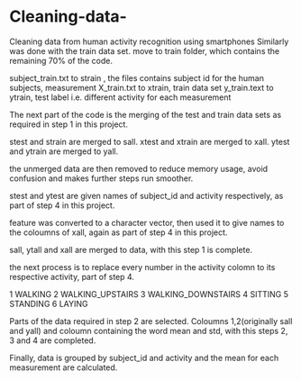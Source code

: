 Cleaning-data-
==============

Cleaning data from human activity recognition using smartphones
Similarly was done with the train data set. move to train folder, which contains the remaining 70% of the code.

subject_train.txt to strain , the files contains subject id for the human subjects, measurement
X_train.txt to xtrain, train data set
y_train.text to ytrain, test label i.e. different activity for each measurement

The next part of the code is the merging of the test and train data sets as required in step 1 in this project.

stest and strain are merged to sall.
xtest and xtrain are merged to xall.
ytest and ytrain are merged to yall.

the unmerged data are then removed to reduce memory usage, avoid confusion and makes further steps run smoother.

stest and ytest are given names of subject_id and activity respectively, as part of step 4 in this project.

feature was converted to a character vector, then used it to give names to the coloumns of xall, again as part of step 4 in this project.

sall, ytall and xall are merged to data, with this step 1 is complete.

the next process is to replace every number in the activity colomn to its respective activity, part of step 4.

1 WALKING
2 WALKING_UPSTAIRS
3 WALKING_DOWNSTAIRS
4 SITTING
5 STANDING
6 LAYING

Parts of the data required in step 2 are selected. Coloumns 1,2(originally sall and yall) and coloumn containing the word mean and std, with this steps 2, 3 and 4 are completed.

Finally, data is grouped by subject_id and activity and the mean for each measurement are calculated.
